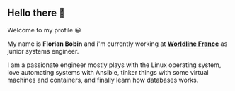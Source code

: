 ## Hello there 👋

Welcome to my profile :grinning:

My name is **Florian Bobin** and i'm currently working at [**Worldline France**](https://fr.worldline.com/fr/home.html) as junior systems engineer.

I am a passionate engineer mostly plays with the Linux operating system, love automating systems with Ansible, tinker things with some virtual machines and containers, and finally learn how databases works.

<!--
**ruskofd/ruskofd** is a ✨ _special_ ✨ repository because its `README.md` (this file) appears on your GitHub profile.

Here are some ideas to get you started:

- 🔭 I’m currently working on ...
- 🌱 I’m currently learning ...
- 👯 I’m looking to collaborate on ...
- 🤔 I’m looking for help with ...
- 💬 Ask me about ...
- 📫 How to reach me: ...
- 😄 Pronouns: ...
- ⚡ Fun fact: ...
-->
